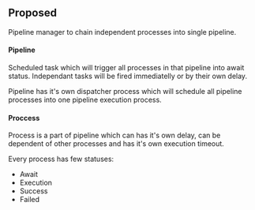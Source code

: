 ## Proposed

Pipeline manager to chain independent processes into single pipeline.

#### Pipeline 

Scheduled task which will trigger all processes in that pipeline into await status. Independant tasks will be fired immediatelly or by their own delay. 

Pipeline has it's own dispatcher process which will schedule all pipeline processes into one pipeline execution process.

#### Proccess 

Process is a part of pipeline which can has it's own delay, can be dependent of other processes and has it's own execution timeout. 

Every process has few statuses:
- Await 
- Execution
- Success
- Failed
